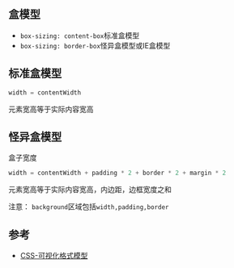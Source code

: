 ## 盒模型

* `box-sizing: content-box`标准盒模型
* `box-sizing: border-box`怪异盒模型或IE盒模型

## 标准盒模型
```js
width = contentWidth
```
元素宽高等于实际内容宽高

## 怪异盒模型
盒子宽度
```js
width = contentWidth + padding * 2 + border * 2 + margin * 2
```
元素宽高等于实际内容宽高，内边距，边框宽度之和

注意：
`background`区域包括`width,padding,border`

## 参考
* [CSS-可视化格式模型](https://www.zhiqiang2726.com/2019/03/23/CSS-%E5%8F%AF%E8%A7%86%E5%8C%96%E6%A0%BC%E5%BC%8F%E6%A8%A1%E5%9E%8B/#more)
